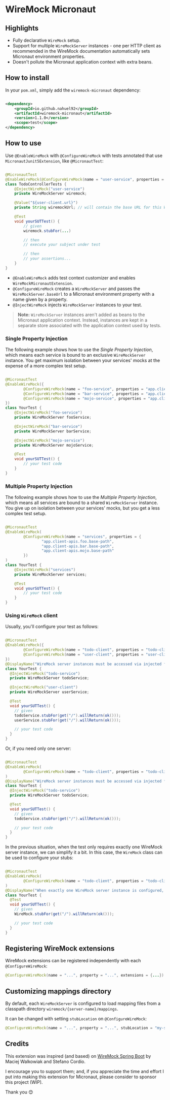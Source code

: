 # WireMock Micronaut

## Highlights

- Fully declarative `WireMock` setup.
- Support for multiple `WireMockServer` instances - one per HTTP client as recommended in the WireMock documentation
  automatically sets Micronaut environment properties.
- Doesn't pollute the Micronaut application context with extra beans.

## How to install

In your `pom.xml`, simply add the `wiremock-micronaut` dependency:

```xml

<dependency>
    <groupId>io.github.nahuel92</groupId>
    <artifactId>wiremock-micronaut</artifactId>
    <version>1.1.0</version>
    <scope>test</scope>
</dependency>
```

## How to use

Use `@EnableWireMock` with `@ConfigureWireMock` with tests annotated that use `MicronautJunit5Extension`,
like `@MicronautTest`:

```java

@MicronautTest
@EnableWireMock(@ConfigureWireMock(name = "user-service", properties = "user-client.url"))
class TodoControllerTests {
    @InjectWireMock("user-service")
    private WireMockServer wiremock;

    @Value("${user-client.url}")
    private String wiremockUrl; // will contain the base URL for this WireMock instance.

    @Test
    void yourSUTTest() {
        // given
        wiremock.stubFor(...)

        // then
        // execute your subject under test

        // then
        // your assertions...
    }
}
```

- `@EnableWireMock` adds test context customizer and enables `WireMockMicronautExtension`.
- `@ConfigureWireMock` creates a `WireMockServer` and passes the `WireMockServer.baseUrl` to a Micronaut environment
  property with a name given by a property.
- `@InjectWireMock` injects `WireMockServer` instances to your test.

> **Note:** `WireMockServer` instances aren't added as beans to the Micronaut application context. Instead, instances
> are kept in a separate store associated with the application context used by tests.

### Single Property Injection

The following example shows how to use the *Single Property Injection*, which means each service is bound to an
exclusive `WireMockServer` instance. You get maximum isolation between your services' mocks at the expense of a more
complex test setup.

```java

@MicronautTest
@EnableWireMock({
        @ConfigureWireMock(name = "foo-service", properties = "app.client-apis.foo.base-path"}),
        @ConfigureWireMock(name = "bar-service", properties = "app.client-apis.bar.base-path"}),
        @ConfigureWireMock(name = "mojo-service", properties = "app.client-apis.mojo.base-path"})
})
class YourTest {
    @InjectWireMock("foo-service")
    private WireMockServer fooService;

    @InjectWireMock("bar-service")
    private WireMockServer barService;

    @InjectWireMock("mojo-service")
    private WireMockServer mojoService;

    @Test
    void yourSUTTest() {
        // your test code
    }
}
```

### Multiple Property Injection

The following example shows how to use the *Multiple Property Injection*, which means all services are bound to a shared
`WireMockServer` instance. You give up on isolation between your services' mocks, but you get a less complex test setup.

```java

@MicronautTest
@EnableWireMock(
        @ConfigureWireMock(name = "services", properties = {
                "app.client-apis.foo.base-path",
                "app.client-apis.bar.base-path",
                "app.client-apis.mojo.base-path"
        })
)
class YourTest {
    @InjectWireMock("services")
    private WireMockServer services;

    @Test
    void yourSUTTest() {
        // your test code
    }
}
```

### Using `WireMock` client

Usually, you'll configure your test as follows:

```java

@MicronautTest
@EnableWireMock({
        @ConfigureWireMock(name = "todo-client", properties = "todo-client.url", stubLocation = "custom-location"),
        @ConfigureWireMock(name = "user-client", properties = "user-client.url")
})
@DisplayName("WireMock server instances must be accessed via injected fields (optional if only one is needed)")
class YourTest {
  @InjectWireMock("todo-service")
  private WireMockServer todoService;

  @InjectWireMock("user-client")
  private WireMockServer userService;

  @Test
  void yourSUTTest() {
    // given
    todoService.stubFor(get("/").willReturn(ok()));
    userService.stubFor(get("/").willReturn(ok()));

    // your test code
  }
}
```

Or, if you need only one server:

```java

@MicronautTest
@EnableWireMock(
        @ConfigureWireMock(name = "todo-client", properties = "todo-client.url", stubLocation = "custom-location")
)
@DisplayName("WireMock server instances must be accessed via injected fields (optional if only one is needed)")
class YourTest {
  @InjectWireMock("todo-service")
  private WireMockServer todoService;

  @Test
  void yourSUTTest() {
    // given
    todoService.stubFor(get("/").willReturn(ok()));

    // your test code
  }
}
```

In the previous situation, when the test only requires exactly one WireMock server instance, we can simplify it a bit.
In this case, the `WireMock` class can be used to configure your stubs:

```java

@MicronautTest
@EnableWireMock(
        @ConfigureWireMock(name = "todo-client", properties = "todo-client.url", stubLocation = "custom-location")
)
@DisplayName("When exactly one WireMock server instance is configured, it can be accessed statically via the 'WireMock' class")
class YourTest {
  @Test
  void yourSUTTest() {
    // given
    WireMock.stubFor(get("/").willReturn(ok()));

    // your test code
  }
}
```

## Registering WireMock extensions

WireMock extensions can be registered independently with each `@ConfigureWireMock`:

```java
@ConfigureWireMock(name = "...", property = "...", extensions = {...})
```

## Customizing mappings directory

By default, each `WireMockServer` is configured to load mapping files from a classpath directory
`wiremock/{server-name}/mappings`.

It can be changed with setting `stubLocation` on `@ConfigureWireMock`:

```java
@ConfigureWireMock(name = "...", property = "...", stubLocation = "my-stubs")
```

## Credits

This extension was inspired (and based) on
[WireMock Spring Boot](https://github.com/maciejwalkowiak/wiremock-spring-boot) by Maciej Walkowiak and Stefano Cordio.

I encourage you to support them; and, if you appreciate the time and effort I put into making this extension for
Micronaut, please consider to sponsor this project (WIP).

Thank you 😊